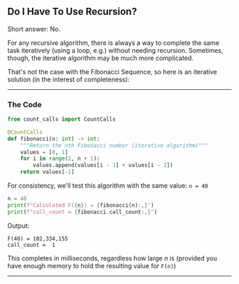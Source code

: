 ## Do I Have To Use Recursion?

Short answer: No.

For any recursive algorithm, there is always a way to complete the same task
iteratively (using a loop, e.g.) without needing recursion. Sometimes, though,
the iterative algorithm may be much more complicated.

That's not the case with the Fibonacci Sequence, so here is an iterative
solution (in the interest of completeness):

---

### The Code

```python
from count_calls import CountCalls

@CountCalls
def fibonacci(n: int) -> int:
    """Return the nth Fibonacci number (iterative algorithm)"""
    values = [0, 1]
    for i in range(2, n + 1):
        values.append(values[i - 1] + values[i - 2])
    return values[-1]
```

For consistency, we'll test this algorithm with the same value: `n = 40`

```python
n = 40
print(f"Calculated F({n}) = {fibonacci(n):,}")
print(f"call_count = {fibonacci.call_count:,}")
```

Output:

```
F(40) = 102,334,155
call_count =  1
```

This completes in milliseconds, regardless how large *n* is (provided you have
enough memory to hold the resulting value for `F(n)`)

---
